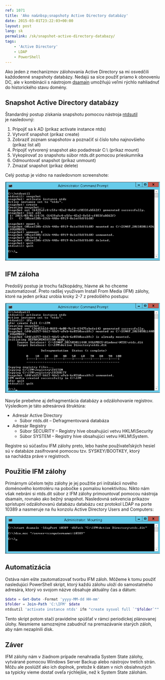```yaml
---
ref: 1071
title: 'Ako na&nbsp;snapshoty Active Directory databázy'
date: 2015-03-01T23:22:03+00:00
layout: post
lang: sk
permalink: /sk/snapshot-active-directory-databazy/
tags:
    - 'Active Directory'
    - LDAP
    - PowerShell
---
```


Ako jeden z&nbsp;mechanizmov zálohovania Active Directory sa&nbsp;mi&nbsp;osvedčili každodenné snapshoty databázy. Nedajú sa&nbsp;síce použiť priamo k&nbsp;obnoveniu DC, ale&nbsp;v&nbsp;kombinácii s&nbsp;nástrojom [dsamain](https://learn.microsoft.com/en-us/previous-versions/windows/it-pro/windows-server-2012-R2-and-2012/cc772168(v=ws.11) "Dsamain") umožňujú veľmi rýchlo nahliadnuť do&nbsp;historického stavu domény.

<!--more-->

## Snapshot Active Directory databázy

Štandardný postup získania snapshotu pomocou nástroja [ntdsutil](https://learn.microsoft.com/en-us/previous-versions/windows/it-pro/windows-server-2012-R2-and-2012/cc731620(v=ws.11) "ntdsutil snapshot") je&nbsp;nasledovný:

1. Pripojiť sa k&nbsp;AD (príkaz activate instance ntds)
2. Vytvoriť snapshot (príkaz create)
3. Zobraziť zoznam snapshotov a&nbsp;poznačiť si&nbsp;číslo toho najnovšieho (príkaz list all)
4. Pripojiť vytvorený snapshot ako podadresár C:\\ (príkaz mount)
5. Vykopírovať zo snapshotu súbor ntds.dit pomocou prieskumníka
6. Odmountovať snapshot (príkaz unmount)
7. Zmazať snapshot (príkaz delete)

Celý postup je&nbsp;vidno na&nbsp;nasledovnom screenshote:

![Active Directory Snapshot](../../assets/images/ad_snapshot.png)

## IFM záloha

Predošlý postup je&nbsp;trochu ťažkopádny, hlavne ak&nbsp;ho&nbsp;chceme zautomatizovať. Preto radšej využívam Install From&nbsp;Media (IFM) zálohy, ktoré na&nbsp;jeden príkaz urobia kroky 2-7 z&nbsp;predošlého postupu:

![Install From Media Backup](../../assets/images/ad_ifm.png)

Navyše prebehne aj&nbsp;defragmentácia databázy a&nbsp;odzálohovanie registrov. Výsledkom je&nbsp;táto adresárová štruktúra:

- Adresár Active Directory 
    - Súbor ntds.dit – Defragmentovaná databáza
- Adresár Registry 
    - Súbor SECURITY – Registry hive obsahujúci vetvu HKLM\\Security
    - Súbor SYSTEM – Registry hive obsahujúci vetvu HKLM\\System.

Registre sú súčasťou IFM zálohy preto,&nbsp;lebo hashe používateľských hesiel sú&nbsp;v&nbsp;databáze zasifrované pomocou tzv.&nbsp;SYSKEY/BOOTKEY, ktorý sa&nbsp;nachádza práve v&nbsp;registroch.

## Použitie IFM zálohy

Primárnym účelom tejto zálohy je&nbsp;jej&nbsp;použitie pri&nbsp;inštalácii nového doménového kontroléru na&nbsp;pobočke s&nbsp;pomalou konektivitou. Nikto nám však nebráni si&nbsp;ntds.dit súbor z&nbsp;IFM zálohy primountovať pomocou nástroja dsamain, rovnako ako&nbsp;bežný snapshot. Nasledovná sekvencia príkazov sprístupní odzálohovanú databázu databázu cez&nbsp;protokol LDAP na&nbsp;porte 10389 a&nbsp;nasmeruje na&nbsp;ňu&nbsp;konzolu Active Directory Users and&nbsp;Computers:

![dsamain](../../assets/images/dsamain1.png)

## Automatizácia

Ostáva nám ešte zautomatizovať tvorbu IFM záloh. Môžeme k&nbsp;tomu použiť nasledujúci PowerShell skript, ktorý&nbsp;každú zálohu uloží do&nbsp;samostatného adresára, ktorý vo&nbsp;svojom názve obsahuje aktuálny čas a&nbsp;dátum:

```powershell
$date = Get-Date -Format 'yyyy-MM-dd HH-mm'
$folder = Join-Path 'C:\IFM' $date
ntdsutil 'activate instance ntds' ifm "create sysvol full `"$folder`"" quit quit
```

Tento skript potom stačí pravidelne spúšťať v&nbsp;rámci periodickej plánovanej úlohy. Nesmieme samozrejme zabudnúť na&nbsp;premazávanie starých záloh, aby&nbsp;nám&nbsp;nezaplnili disk.

## Záver

IFM zálohy nám v&nbsp;žiadnom prípade nenahradia System State zálohy, vytvárané pomocou Windows Server Backup alebo&nbsp;nástrojov tretích strán. Môžu ale&nbsp;poslúžiť ako ich doplnok, pretože k&nbsp;dátam v&nbsp;nich&nbsp;obsiahnutých sa&nbsp;typicky vieme dostať oveľa rýchlejšie, než k&nbsp;System State zálohám.